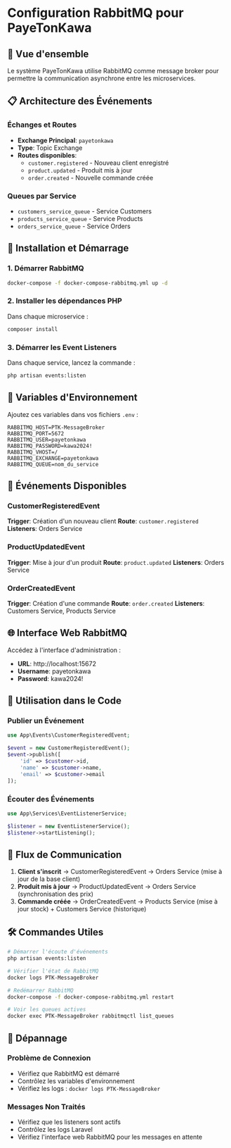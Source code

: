 # Configuration RabbitMQ pour PayeTonKawa

## 🐰 Vue d'ensemble

Le système PayeTonKawa utilise RabbitMQ comme message broker pour permettre la communication asynchrone entre les microservices.

## 📋 Architecture des Événements

### Échanges et Routes
- **Exchange Principal**: `payetonkawa`
- **Type**: Topic Exchange
- **Routes disponibles**:
  - `customer.registered` - Nouveau client enregistré
  - `product.updated` - Produit mis à jour
  - `order.created` - Nouvelle commande créée

### Queues par Service
- `customers_service_queue` - Service Customers
- `products_service_queue` - Service Products  
- `orders_service_queue` - Service Orders

## 🚀 Installation et Démarrage

### 1. Démarrer RabbitMQ
```bash
docker-compose -f docker-compose-rabbitmq.yml up -d
```

### 2. Installer les dépendances PHP
Dans chaque microservice :
```bash
composer install
```

### 3. Démarrer les Event Listeners
Dans chaque service, lancez la commande :
```bash
php artisan events:listen
```

## 🔧 Variables d'Environnement

Ajoutez ces variables dans vos fichiers `.env` :

```env
RABBITMQ_HOST=PTK-MessageBroker
RABBITMQ_PORT=5672
RABBITMQ_USER=payetonkawa
RABBITMQ_PASSWORD=kawa2024!
RABBITMQ_VHOST=/
RABBITMQ_EXCHANGE=payetonkawa
RABBITMQ_QUEUE=nom_du_service
```

## 📡 Événements Disponibles

### CustomerRegisteredEvent
**Trigger**: Création d'un nouveau client
**Route**: `customer.registered`
**Listeners**: Orders Service

### ProductUpdatedEvent  
**Trigger**: Mise à jour d'un produit
**Route**: `product.updated`
**Listeners**: Orders Service

### OrderCreatedEvent
**Trigger**: Création d'une commande
**Route**: `order.created`
**Listeners**: Customers Service, Products Service

## 🌐 Interface Web RabbitMQ

Accédez à l'interface d'administration :
- **URL**: http://localhost:15672
- **Username**: payetonkawa
- **Password**: kawa2024!

## 📝 Utilisation dans le Code

### Publier un Événement
```php
use App\Events\CustomerRegisteredEvent;

$event = new CustomerRegisteredEvent();
$event->publish([
    'id' => $customer->id,
    'name' => $customer->name,
    'email' => $customer->email
]);
```

### Écouter des Événements
```php
use App\Services\EventListenerService;

$listener = new EventListenerService();
$listener->startListening();
```

## 🔄 Flux de Communication

1. **Client s'inscrit** → CustomerRegisteredEvent → Orders Service (mise à jour de la base client)
2. **Produit mis à jour** → ProductUpdatedEvent → Orders Service (synchronisation des prix)
3. **Commande créée** → OrderCreatedEvent → Products Service (mise à jour stock) + Customers Service (historique)

## 🛠️ Commandes Utiles

```bash
# Démarrer l'écoute d'événements
php artisan events:listen

# Vérifier l'état de RabbitMQ
docker logs PTK-MessageBroker

# Redémarrer RabbitMQ
docker-compose -f docker-compose-rabbitmq.yml restart

# Voir les queues actives
docker exec PTK-MessageBroker rabbitmqctl list_queues
```

## 🚨 Dépannage

### Problème de Connexion
- Vérifiez que RabbitMQ est démarré
- Contrôlez les variables d'environnement
- Vérifiez les logs : `docker logs PTK-MessageBroker`

### Messages Non Traités
- Vérifiez que les listeners sont actifs
- Contrôlez les logs Laravel
- Vérifiez l'interface web RabbitMQ pour les messages en attente 